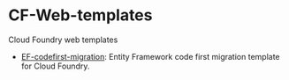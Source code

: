 # CF-Web-templates
Cloud Foundry web templates

* [EF-codefirst-migration](https://github.com/erictummers/CF-Web-templates/tree/master/EF-codefirst-migration): Entity Framework code first migration template for Cloud Foundry.
